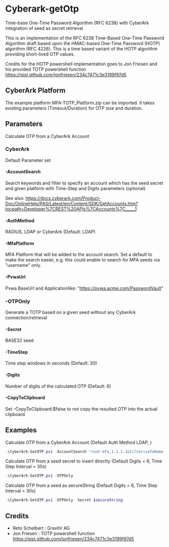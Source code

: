 # Cyberark-getOtp

Time-base One-Time Password Algorithm (RFC 6238) with CyberArk integration of seed as secret retrieval

This is an implementation of the RFC 6238 Time-Based One-Time Password Algorithm draft based upon the HMAC-based One-Time Password (HOTP) algorithm (RFC 4226). This is a time based variant of the HOTP algorithm providing short-lived OTP values.

Credits for the HOTP powershell implementation goes to Jon Friesen and his provided TOTP powershell function <https://gist.github.com/jonfriesen/234c7471c3e3199f97d5>

## CyberArk Platform

The example platform MFA-TOTP_Platform.zip can be imported. It takes existing parameters (Timeout/Duration) for OTP size and duration.

## Parameters

Calculate OTP from a CyberArk Account

### CyberArk

Default Parameter set

#### -AccountSearch

Search keywords and filter to specify an account which has the seed secret and given platform with Time-Step and Digits parameters (optional)

See also:
<https://docs.cyberark.com/Product-Doc/OnlineHelp/PAS/Latest/en/Content/SDK/GetAccounts.htm?tocpath=Developer%7CREST%20APIs%7CAccounts%7C_____1>

#### -AuthMethod

RADIUS, LDAP or CyberArk (Default: LDAP)

#### -MfaPlatform

MFA Platform that will be added to the account search. Set a default to make the search easier, e.g. this could enable to search for MFA seeds via "username" only.

#### -PvwaUrl

Pvwa BaseUrl and Applicationlike: "https://pvwa.acme.com/PasswordVault"

### -OTPOnly

Generate a TOTP based on a given seed without any CyberArk connection/retrieval

#### -Secret

BASE32 seed

#### -TimeStep

Time step windows in seconds (Default: 30)

#### -Digits

Number of digits of the calculated OTP (Default: 6)

#### -CopyToClipboard

Set -CopyToClipboard:$false to not copy the resulted OTP into the actual clipboard

## Examples

Calculate OTP from a CyberArk Account (Default Auth Method LDAP, )

```powershell
.\CyberArk-GetOTP.ps1 -AccountSearch "root-mfa,1.1.1.1&filter=safeName eq AWS_ROOT"
```

Calculate OTP from a seed secret to insert directly (Default Digits = 6, Time Step Interval = 30s)

```powershell
.\CyberArk-GetOTP.ps1 -OTPOnly
```

Calculate OTP from a seed as secureString (Default Digits = 6, Time Step Interval = 30s)

```powershell
.\CyberArk-GetOTP.ps1 -OTPOnly -Secret $secureString
```

## Credits

- Reto Schelbert : Gravitir AG
- Jon Friesen : TOTP powershell function <https://gist.github.com/jonfriesen/234c7471c3e3199f97d5>